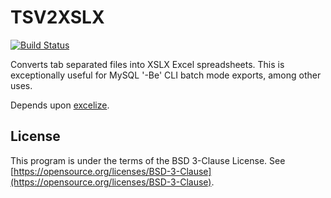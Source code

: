 # TSV2XSLX

[![Build Status](https://travis-ci.org/jbuchbinder/tsv2xslx.svg?branch=master)](https://travis-ci.org/jbuchbinder/tsv2xslx)

Converts tab separated files into XSLX Excel spreadsheets. This is exceptionally useful for MySQL '-Be' CLI batch mode exports, among other uses.

Depends upon [excelize](https://github.com/360EntSecGroup-Skylar/excelize).


## License

This program is under the terms of the BSD 3-Clause License. See [https://opensource.org/licenses/BSD-3-Clause](https://opensource.org/licenses/BSD-3-Clause).

